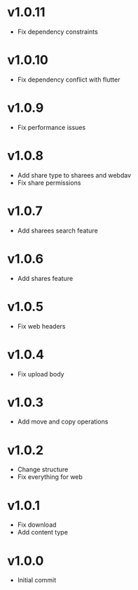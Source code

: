# v1.0.11
* Fix dependency constraints

# v1.0.10
* Fix dependency conflict with flutter

# v1.0.9
* Fix performance issues

# v1.0.8
* Add share type to sharees and webdav
* Fix share permissions

# v1.0.7
* Add sharees search feature

# v1.0.6
* Add shares feature

# v1.0.5
* Fix web headers

# v1.0.4
* Fix upload body

# v1.0.3
* Add move and copy operations

# v1.0.2
* Change structure
* Fix everything for web

# v1.0.1
* Fix download
* Add content type

# v1.0.0
* Initial commit